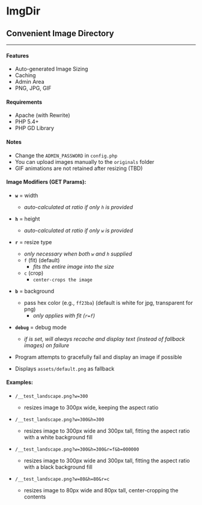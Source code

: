 # ImgDir
## Convenient Image Directory

***

#### Features

- Auto-generated Image Sizing
- Caching
- Admin Area
- PNG, JPG, GIF

#### Requirements

- Apache (with Rewrite)
- PHP 5.4+
- PHP GD Library

#### Notes

- Change the `ADMIN_PASSWORD` in `config.php`
- You can upload images manually to the `originals` folder
- GIF animations are not retained after resizing (TBD)

#### Image Modifiers (GET Params):

- **`w`** = width
    - _auto-calculated at ratio if only `h` is provided_
- **`h`** = height
    - _auto-calculated at ratio if only `w` is provided_
- **`r`** = resize type
    - _only necessary when both `w` and `h` supplied_
	- `f` (fit) (default)
		- _fits the entire image into the size_
	- `c` (crop)
		- `center-crops the image`
- **`b`** = background
	- pass hex color (e.g., `ff23ba`) (default is white for jpg, transparent for png)
		- _only applies with fit (`r=f`)_
- **`debug`** = debug mode
    - _if is set, will always recache and display text (instead of fallback images) on failure_

- Program attempts to gracefully fail and display an image if possible
- Displays `assets/default.png` as fallback

#### Examples:

- `/__test_landscape.png?w=300`
    - resizes image to 300px wide, keeping the aspect ratio

- `/__test_landscape.png?w=300&h=300`
    - resizes image to 300px wide and 300px tall, fitting the aspect ratio with a white background fill

- `/__test_landscape.png?w=300&h=300&r=f&b=000000`
    - resizes image to 300px wide and 300px tall, fitting the aspect ratio with a black background fill

- `/__test_landscape.png?w=80&h=80&r=c`
    - resizes image to 80px wide and 80px tall, center-cropping the contents